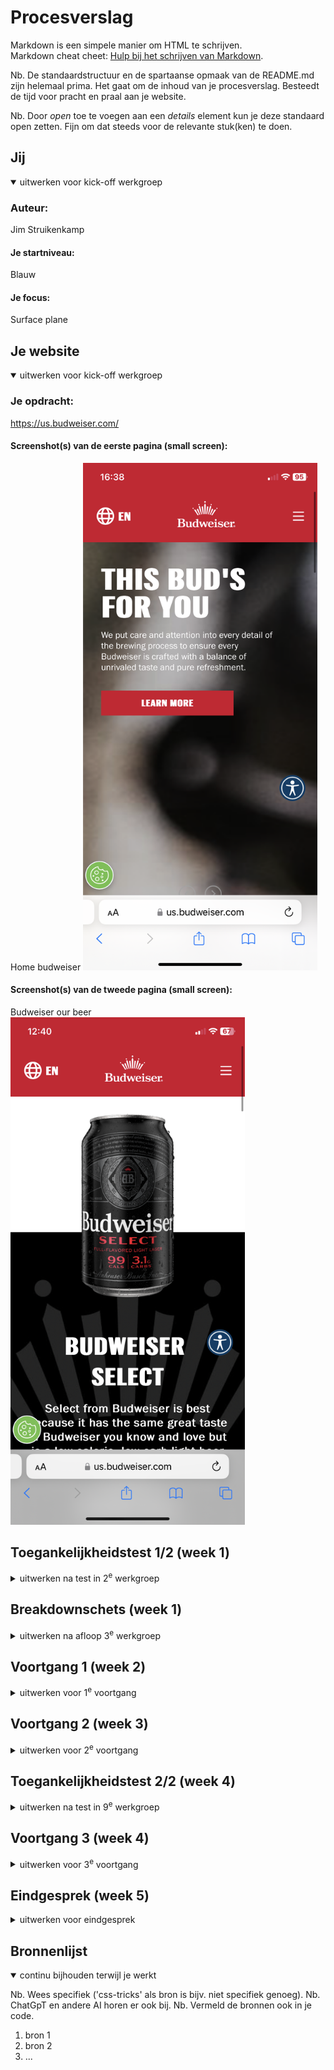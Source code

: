 # Procesverslag
Markdown is een simpele manier om HTML te schrijven.  
Markdown cheat cheet: [Hulp bij het schrijven van Markdown](https://github.com/adam-p/markdown-here/wiki/Markdown-Cheatsheet).

Nb. De standaardstructuur en de spartaanse opmaak van de README.md zijn helemaal prima. Het gaat om de inhoud van je procesverslag. Besteedt de tijd voor pracht en praal aan je website.

Nb. Door *open* toe te voegen aan een *details* element kun je deze standaard open zetten. Fijn om dat steeds voor de relevante stuk(ken) te doen.





## Jij

<details open>
  <summary>uitwerken voor kick-off werkgroep</summary>

  ### Auteur:
  Jim Struikenkamp

  #### Je startniveau: 
  Blauw

  #### Je focus:
  Surface plane
</details>





## Je website

<details open>
  <summary>uitwerken voor kick-off werkgroep</summary>

  ### Je opdracht:
  https://us.budweiser.com/   
  #### Screenshot(s) van de eerste pagina (small screen): 
  Home budweiser
  <img src="readme-images/budweiserhome.PNG" width="375px" alt="omschrijving van de pagina">

  #### Screenshot(s) van de tweede pagina (small screen):
  Budweiser our beer
  <img src="readme-images/budweiserbeers.PNG" width="375px" alt="omschrijving van de pagina">
 
</details>



## Toegankelijkheidstest 1/2 (week 1)

<details>
  <summary>uitwerken na test in 2<sup>e</sup> werkgroep</summary>

  ### Bevindingen
  Test toegankelijkheid:
  In werkgroep 2 hebben we een toegankelijkheidstest gedaan, dit hebben we gedaan aan de hand van een ballon en een beperkte bril.

  Concentratietest(Budweiser):
  De ballon moet nabootsen hoe het is om met een concentratiestoornis de site te bezoeken. Ik gaf Niels de taak om een muts toe te voegen aan de winkelwagen, dit is normaal gesproken een makkelijke taak. Niels had zonder de ballon in een tijd van 15 seconden de muts in de winkelwagen gedaan, met de ballon was zijn concentratie een stuk minder en deed hij er 2x zo lang over. Zijn conclusie over de concentratiestoornis is dat het lastig is om te focussen en het fijn is als er weinig tekst en afleiding is, zodat hij snel zijn doel kan bereiken.

  Concentratietest(gucci):
  Niels heeft de site van Gucci gekozen, deze site hebben we ook getest op de toegankelijkheid aan de hand van een concentratietest.
  Ik voer deze test uit en Niels gaf mij de taak om een jas te vinden en deze in mijn winkelwagen te plaatsen. Deze taak is normaalgesproken makkelijk uit te voeren, niks bleek minder waar met de ballon. Ik deed er namelijk 1 minuut en 18 seconden over met een concentratiestoornis en 25 seconden zonder. Doordat ik me veel bezig hield om de ballon hoog te houden vond ik het lastig om op de knoppen te klikken, deze waren vaak erg klein. 

  Zichtbelemmeringstest:
  Na de concentratietest hebben we een bril opgezet die de linker kant van ons zicht belemmert. We hadden eigenlijk dezelfde conclussie, het beperkte ons niet echt in het gebruik van de app, we kregen wel beide vrij snel hoofpijn. Het focuspunt ligt ergens anders, dus het is handig dat alles op de site in een goed contrast staat en alles duidelijk is aangegeven.

  Voorleesfunctie:
  De website heb ik getest om te kijken of het geschikt is voor de voorleesfunctie. Veel zag er goed uit, ik kon redelijk gemakkelijk door de website heen met mijn toetsenbord. Er zijn wel een paar dingen die niet helemaal goed gaan, bijvoorbeeld dat elke keer als je de homepage opent er iets word voorgelezen wat nergens staat. Ik denk persoonlijk dat er iets in de slider staat wat er nooit is uitgehaald. Daarnaast zijn de social media icons omschreven als “links” en bijvoorbeeld niet “instagram icoon link”.

</details>



## Breakdownschets (week 1)

<details>
  <summary>uitwerken na afloop 3<sup>e</sup> werkgroep</summary>

  ### de hele pagina: 
  <img src="readme-images/breakdownhome.png" width="375px" alt="breakdown van de hele pagina">

  ### dynamisch deel (bijv menu): 
  <img src="readme-images/breakdown2.png" width="375px" alt="breakdown van een dynamisch deel">

  ### wellicht nog een dynamisch deel (bijv filter): 
  <img src="readme-images/breakdown3.png" width="375px" alt="breakdown van nog een dynamisch deel">

</details>


 


## Voortgang 1 (week 2)

<details>
  <summary>uitwerken voor 1<sup>e</sup> voortgang</summary>

  ### Stand van zaken
  hier dit ging goed & dit was lastig (neem ook screenshots op van delen van je website en code)


  ### Agenda voor meeting
  samen met je groepje opstellen

  | student 1      | student 2          | student 3    | student 4        |
  | ---            | ---                | ---          | ---              |
  | dit bespreken  | en dit             | en ik dit    | en dan ik dat    |
  | en dat ook nog | dit als er tijd is | nog een punt | dit wil ik zeker |
  | ...            | ...                | ...          | ...              |


  ### Verslag van meeting
  hier na afloop snel de uitkomsten van de meeting vastleggen

  - punt 1
  - punt 2
  - nog een punt
  - ...

</details>





## Voortgang 2 (week 3)

<details>
  <summary>uitwerken voor 2<sup>e</sup> voortgang</summary>

  ### Stand van zaken
  hier dit ging goed & dit was lastig (neem ook screenshots op van delen van je website en code)


  ### Agenda voor meeting
  samen met je groepje opstellen

  | student 1      | student 2          | student 3    | student 4        |
  | ---            | ---                | ---          | ---              |
  | dit bespreken  | en dit             | en ik dit    | en dan ik dat    |
  | en dat ook nog | dit als er tijd is | nog een punt | dit wil ik zeker |
  | ...            | ...                | ...          | ...              |


  ### Verslag van meeting
  hier na afloop snel de uitkomsten van de meeting vastleggen

  - punt 1
  - punt 2
  - nog een punt
- ...

</details>





## Toegankelijkheidstest 2/2 (week 4)

<details>
  <summary>uitwerken na test in 9<sup>e</sup> werkgroep</summary>

  ### Bevindingen
  Lijst met je bevindingen die in de test naar voren kwamen (geef ook aan wat er verbeterd is):

</details>





## Voortgang 3 (week 4)

<details>
  <summary>uitwerken voor 3<sup>e</sup> voortgang</summary>

  ### Stand van zaken
  hier dit ging goed & dit was lastig (neem ook screenshots op van delen van je website en code)


  ### Agenda voor meeting
  samen met je groepje opstellen

  | student 1      | student 2          | student 3    | student 4        |
  | ---            | ---                | ---          | ---              |
  | dit bespreken  | en dit             | en ik dit    | en dan ik dat    |
  | en dat ook nog | dit als er tijd is | nog een punt | dit wil ik zeker |
  | ...            | ...                | ...          | ...              |


  ### Verslag van meeting
  hier na afloop snel de uitkomsten van de meeting vastleggen

  - punt 1
  - punt 2
  - nog een punt
  - ...

</details>





## Eindgesprek (week 5)

<details>
  <summary>uitwerken voor eindgesprek</summary>

  ### Je uitkomst - karakteristiek screenshots:
  <img src="readme-images/dummy-plaatje.jpg" width="375px" alt="uitomst opdracht 1">


  ### Dit ging goed/Heb ik geleerd: 
  Korte omschrijving met plaatjes

  <img src="readme-images/dummy-plaatje.jpg" width="375px" alt="top">


  ### Dit was lastig/Is niet gelukt:
  Korte omschrijving met plaatjes

  <img src="readme-images/dummy-plaatje.jpg" width="375px" alt="bummer">
</details>





## Bronnenlijst

<details open>
  <summary>continu bijhouden terwijl je werkt</summary>

  Nb. Wees specifiek ('css-tricks' als bron is bijv. niet specifiek genoeg). 
  Nb. ChatGpT en andere AI horen er ook bij.
  Nb. Vermeld de bronnen ook in je code.

  1. bron 1
  2. bron 2
  3. ...

</details>